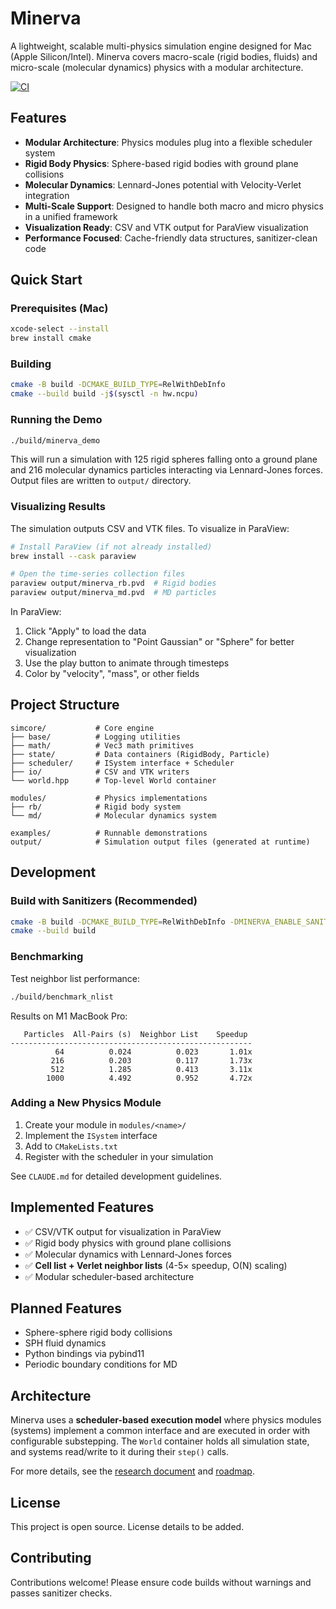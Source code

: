 # Minerva

A lightweight, scalable multi-physics simulation engine designed for Mac (Apple Silicon/Intel). Minerva covers macro-scale (rigid bodies, fluids) and micro-scale (molecular dynamics) physics with a modular architecture.

[![CI](https://github.com/USER/minera/workflows/CI/badge.svg)](https://github.com/USER/minera/actions)

## Features

- **Modular Architecture**: Physics modules plug into a flexible scheduler system
- **Rigid Body Physics**: Sphere-based rigid bodies with ground plane collisions
- **Molecular Dynamics**: Lennard-Jones potential with Velocity-Verlet integration
- **Multi-Scale Support**: Designed to handle both macro and micro physics in a unified framework
- **Visualization Ready**: CSV and VTK output for ParaView visualization
- **Performance Focused**: Cache-friendly data structures, sanitizer-clean code

## Quick Start

### Prerequisites (Mac)

```bash
xcode-select --install
brew install cmake
```

### Building

```bash
cmake -B build -DCMAKE_BUILD_TYPE=RelWithDebInfo
cmake --build build -j$(sysctl -n hw.ncpu)
```

### Running the Demo

```bash
./build/minerva_demo
```

This will run a simulation with 125 rigid spheres falling onto a ground plane and 216 molecular dynamics particles interacting via Lennard-Jones forces. Output files are written to `output/` directory.

### Visualizing Results

The simulation outputs CSV and VTK files. To visualize in ParaView:

```bash
# Install ParaView (if not already installed)
brew install --cask paraview

# Open the time-series collection files
paraview output/minerva_rb.pvd  # Rigid bodies
paraview output/minerva_md.pvd  # MD particles
```

In ParaView:
1. Click "Apply" to load the data
2. Change representation to "Point Gaussian" or "Sphere" for better visualization
3. Use the play button to animate through timesteps
4. Color by "velocity", "mass", or other fields

## Project Structure

```
simcore/           # Core engine
├── base/          # Logging utilities
├── math/          # Vec3 math primitives
├── state/         # Data containers (RigidBody, Particle)
├── scheduler/     # ISystem interface + Scheduler
├── io/            # CSV and VTK writers
└── world.hpp      # Top-level World container

modules/           # Physics implementations
├── rb/            # Rigid body system
└── md/            # Molecular dynamics system

examples/          # Runnable demonstrations
output/            # Simulation output files (generated at runtime)
```

## Development

### Build with Sanitizers (Recommended)

```bash
cmake -B build -DCMAKE_BUILD_TYPE=RelWithDebInfo -DMINERVA_ENABLE_SANITIZERS=ON
cmake --build build
```

### Benchmarking

Test neighbor list performance:

```bash
./build/benchmark_nlist
```

Results on M1 MacBook Pro:
```
   Particles  All-Pairs (s)  Neighbor List    Speedup
------------------------------------------------------
          64          0.024          0.023       1.01x
         216          0.203          0.117       1.73x
         512          1.285          0.413       3.11x
        1000          4.492          0.952       4.72x
```

### Adding a New Physics Module

1. Create your module in `modules/<name>/`
2. Implement the `ISystem` interface
3. Add to `CMakeLists.txt`
4. Register with the scheduler in your simulation

See `CLAUDE.md` for detailed development guidelines.

## Implemented Features

- ✅ CSV/VTK output for visualization in ParaView
- ✅ Rigid body physics with ground plane collisions
- ✅ Molecular dynamics with Lennard-Jones forces
- ✅ **Cell list + Verlet neighbor lists** (4-5× speedup, O(N) scaling)
- ✅ Modular scheduler-based architecture

## Planned Features

- Sphere-sphere rigid body collisions
- SPH fluid dynamics
- Python bindings via pybind11
- Periodic boundary conditions for MD

## Architecture

Minerva uses a **scheduler-based execution model** where physics modules (systems) implement a common interface and are executed in order with configurable substepping. The `World` container holds all simulation state, and systems read/write to it during their `step()` calls.

For more details, see the [research document](docs/research.md) and [roadmap](docs/roadmap.md).

## License

This project is open source. License details to be added.

## Contributing

Contributions welcome! Please ensure code builds without warnings and passes sanitizer checks.

